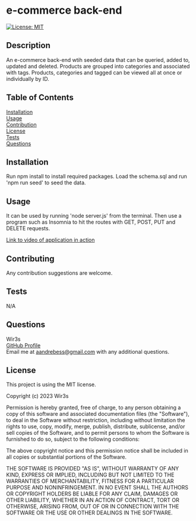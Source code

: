 # e-commerce back-end
 [![License: MIT](https://img.shields.io/badge/License-MIT-yellow.svg)](https://opensource.org/licenses/MIT)

## Description
  An e-commerce back-end wtih seeded data that can be queried, added to, updated and deleted. Products are grouped into categories and associated with tags. Products, categories and tagged can be viewed all at once or individually by ID.

## Table of Contents
  [Installation](#installation)  
  [Usage](#usage)  
  [Contribution](#contribution)  
  [License](#license)  
  [Tests](#tests)  
  [Questions](#questions)

## Installation
  Run npm install to install required packages. Load the schema.sql and run 'npm run seed' to seed the data.

## Usage
  It can be used by running 'node server.js' from the terminal. Then use a program such as Insomnia to hit the routes with GET, POST, PUT and DELETE requests.

  
  [Link to video of application in action](https://drive.google.com/file/d/16Yrvr7YLWggJjO9jdbbyJ92ya90EpepO/view)

## Contributing
  Any contribution suggestions are welcome.

## Tests
 N/A

## Questions
  Wir3s  
  [GitHub Profile](https://github.com/Wir3s)  
  Email me at aandrebess@gmail.com with any additional questions.

## License
  This project is using the MIT license.
  
Copyright (c) 2023 Wir3s

Permission is hereby granted, free of charge, to any person obtaining a copy of this software and associated documentation files (the "Software"), to deal in the Software without restriction, including without limitation the rights to use, copy, modify, merge, publish, distribute, sublicense, and/or sell copies of the Software, and to permit persons to whom the Software is furnished to do so, subject to the following conditions:

The above copyright notice and this permission notice shall be included in all copies or substantial portions of the Software.

THE SOFTWARE IS PROVIDED "AS IS", WITHOUT WARRANTY OF ANY KIND, EXPRESS OR IMPLIED, INCLUDING BUT NOT LIMITED TO THE WARRANTIES OF MERCHANTABILITY, FITNESS FOR A PARTICULAR PURPOSE AND NONINFRINGEMENT. IN NO EVENT SHALL THE AUTHORS OR COPYRIGHT HOLDERS BE LIABLE FOR ANY CLAIM, DAMAGES OR OTHER LIABILITY, WHETHER IN AN ACTION OF CONTRACT, TORT OR OTHERWISE, ARISING FROM, OUT OF OR IN CONNECTION WITH THE SOFTWARE OR THE USE OR OTHER DEALINGS IN THE SOFTWARE.
